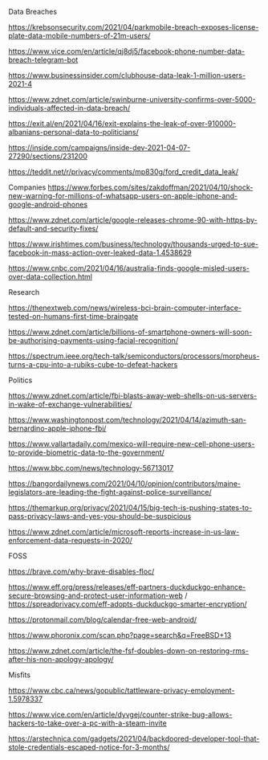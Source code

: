 Data Breaches

https://krebsonsecurity.com/2021/04/parkmobile-breach-exposes-license-plate-data-mobile-numbers-of-21m-users/

https://www.vice.com/en/article/qj8dj5/facebook-phone-number-data-breach-telegram-bot

https://www.businessinsider.com/clubhouse-data-leak-1-million-users-2021-4

https://www.zdnet.com/article/swinburne-university-confirms-over-5000-individuals-affected-in-data-breach/

https://exit.al/en/2021/04/16/exit-explains-the-leak-of-over-910000-albanians-personal-data-to-politicians/

https://inside.com/campaigns/inside-dev-2021-04-07-27290/sections/231200

https://teddit.net/r/privacy/comments/mp830g/ford_credit_data_leak/

Companies
https://www.forbes.com/sites/zakdoffman/2021/04/10/shock-new-warning-for-millions-of-whatsapp-users-on-apple-iphone-and-google-android-phones

https://www.zdnet.com/article/google-releases-chrome-90-with-https-by-default-and-security-fixes/

https://www.irishtimes.com/business/technology/thousands-urged-to-sue-facebook-in-mass-action-over-leaked-data-1.4538629

https://www.cnbc.com/2021/04/16/australia-finds-google-misled-users-over-data-collection.html

Research

https://thenextweb.com/news/wireless-bci-brain-computer-interface-tested-on-humans-first-time-braingate

https://www.zdnet.com/article/billions-of-smartphone-owners-will-soon-be-authorising-payments-using-facial-recognition/

https://spectrum.ieee.org/tech-talk/semiconductors/processors/morpheus-turns-a-cpu-into-a-rubiks-cube-to-defeat-hackers

Politics

https://www.zdnet.com/article/fbi-blasts-away-web-shells-on-us-servers-in-wake-of-exchange-vulnerabilities/

https://www.washingtonpost.com/technology/2021/04/14/azimuth-san-bernardino-apple-iphone-fbi/

https://www.vallartadaily.com/mexico-will-require-new-cell-phone-users-to-provide-biometric-data-to-the-government/

https://www.bbc.com/news/technology-56713017

https://bangordailynews.com/2021/04/10/opinion/contributors/maine-legislators-are-leading-the-fight-against-police-surveillance/

https://themarkup.org/privacy/2021/04/15/big-tech-is-pushing-states-to-pass-privacy-laws-and-yes-you-should-be-suspicious

https://www.zdnet.com/article/microsoft-reports-increase-in-us-law-enforcement-data-requests-in-2020/

FOSS

https://brave.com/why-brave-disables-floc/

https://www.eff.org/press/releases/eff-partners-duckduckgo-enhance-secure-browsing-and-protect-user-information-web /  https://spreadprivacy.com/eff-adopts-duckduckgo-smarter-encryption/

https://protonmail.com/blog/calendar-free-web-android/

https://www.phoronix.com/scan.php?page=search&q=FreeBSD+13

https://www.zdnet.com/article/the-fsf-doubles-down-on-restoring-rms-after-his-non-apology-apology/

Misfits

https://www.cbc.ca/news/gopublic/tattleware-privacy-employment-1.5978337

https://www.vice.com/en/article/dyvgej/counter-strike-bug-allows-hackers-to-take-over-a-pc-with-a-steam-invite

https://arstechnica.com/gadgets/2021/04/backdoored-developer-tool-that-stole-credentials-escaped-notice-for-3-months/
